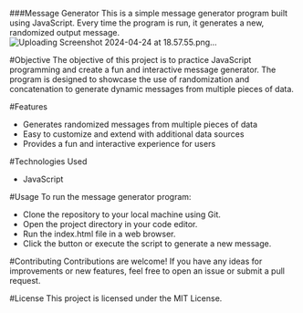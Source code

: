 ###Message Generator
This is a simple message generator program built using JavaScript. Every time the program is run, it generates a new, randomized output message.![Uploading Screenshot 2024-04-24 at 18.57.55.png…]()

#Objective
The objective of this project is to practice JavaScript programming and create a fun and interactive 
message generator. The program is designed to showcase the use of randomization and concatenation to generate dynamic messages from multiple pieces of data.

#Features
+ Generates randomized messages from multiple pieces of data
+ Easy to customize and extend with additional data sources
+ Provides a fun and interactive experience for users

#Technologies Used
+ JavaScript

#Usage
To run the message generator program:

+ Clone the repository to your local machine using Git.
+ Open the project directory in your code editor.
+ Run the index.html file in a web browser.
+ Click the button or execute the script to generate a new message.
  
#Contributing
Contributions are welcome! If you have any ideas for improvements or new features, feel free to open an issue or submit a pull request.

#License
This project is licensed under the MIT License.
